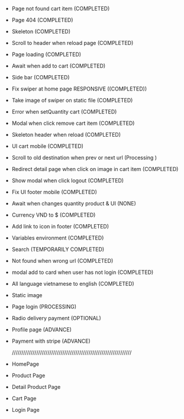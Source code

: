 - Page not found cart item (COMPLETED)
- Page 404 (COMPLETED)
- Skeleton (COMPLETED)
- Scroll to header when reload page (COMPLETED)
- Page loading (COMPLETED)
- Await when add to cart (COMPLETED)
- Side bar (COMPLETED)
- Fix swiper at home page RESPONSIVE ((COMPLETED))
- Take image of swiper on static file (COMPLETED)
- Error when setQuantity cart (COMPLETED)
- Modal when click remove cart item (COMPLETED)
- Skeleton header when reload (COMPLETED)
- UI cart mobile (COMPLETED)
- Scroll to old destination when prev or next url (Processing )
- Redirect detail page when click on image in cart item (COMPLETED)
- Show modal when click logout (COMPLETED)
- Fix UI footer mobile (COMPLETED)
- Await when changes quantity product & UI (NONE)
- Currency VND to $ (COMPLETED)
- Add link to icon in footer (COMPLETED)
- Variables environment (COMPLETED)
- Search (TEMPORARILY COMPLETED)
- Not found when wrong url (COMPLETED)
- modal add to card when user has not login (COMPLETED)
- All language vietnamese to english (COMPLETED)

- Static image

* Page login (PROCESSING)
* Radio delivery payment (OPTIONAL)
* Profile page (ADVANCE)
* Payment with stripe (ADVANCE)

  ////////////////////////////////////////////////////////////////

* HomePage
* Product Page
* Detail Product Page
* Cart Page
* Login Page
